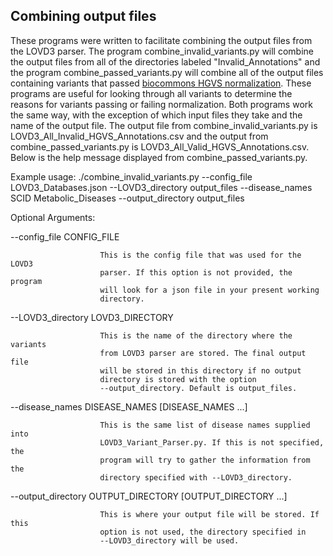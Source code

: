 ## Combining output files

These programs were written to facilitate combining the output files from the LOVD3 parser. The program combine_invalid_variants.py will combine the output files from all of the directories labeled "Invalid_Annotations" and the program combine_passed_variants.py will combine all of the output files containing variants that passed [biocommons HGVS normalization]((https://github.com/biocommons/hgvs)). These programs are useful for looking through all variants to determine the reasons for variants passing or failing normalization. Both programs work the same way, with the exception of which input files they take and the name of the output file. The output file from combine_invalid_variants.py is LOVD3_All_Invalid_HGVS_Annotations.csv and the output from combine_passed_variants.py is LOVD3_All_Valid_HGVS_Annotations.csv. Below is the help message displayed from combine_passed_variants.py.


Example usage: ./combine_invalid_variants.py --config_file
LOVD3_Databases.json --LOVD3_directory output_files --disease_names SCID
Metabolic_Diseases --output_directory output_files

Optional Arguments:


  --config_file CONFIG_FILE

                        This is the config file that was used for the LOVD3
                        parser. If this option is not provided, the program
                        will look for a json file in your present working
                        directory.

  --LOVD3_directory LOVD3_DIRECTORY

                        This is the name of the directory where the variants
                        from LOVD3 parser are stored. The final output file
                        will be stored in this directory if no output
                        directory is stored with the option
                        --output_directory. Default is output_files.

  --disease_names DISEASE_NAMES [DISEASE_NAMES ...]

                        This is the same list of disease names supplied into
                        LOVD3_Variant_Parser.py. If this is not specified, the
                        program will try to gather the information from the
                        directory specified with --LOVD3_directory.

  --output_directory OUTPUT_DIRECTORY [OUTPUT_DIRECTORY ...]

                        This is where your output file will be stored. If this
                        option is not used, the directory specified in
                        --LOVD3_directory will be used.
